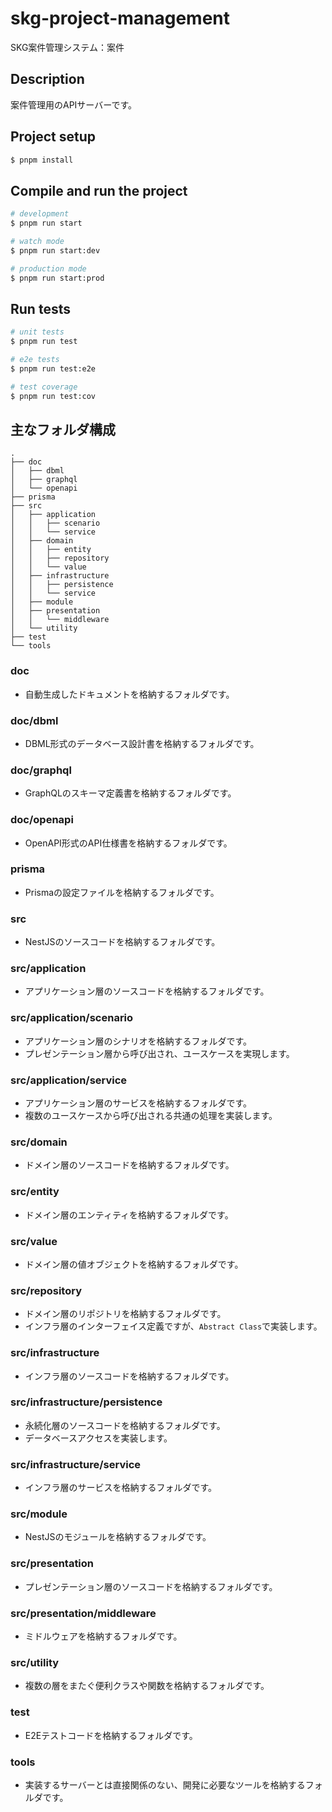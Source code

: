 # skg-project-management
SKG案件管理システム：案件

## Description

案件管理用のAPIサーバーです。

## Project setup

```bash
$ pnpm install
```

## Compile and run the project

```bash
# development
$ pnpm run start

# watch mode
$ pnpm run start:dev

# production mode
$ pnpm run start:prod
```

## Run tests

```bash
# unit tests
$ pnpm run test

# e2e tests
$ pnpm run test:e2e

# test coverage
$ pnpm run test:cov
```

## 主なフォルダ構成

```
.
├── doc
│   ├── dbml
│   ├── graphql
│   └── openapi
├── prisma
├── src
│   ├── application
│   │   ├── scenario
│   │   └── service
│   ├── domain
│   │   ├── entity
│   │   ├── repository
│   │   └── value
│   ├── infrastructure
│   │   ├── persistence
│   │   └── service
│   ├── module
│   ├── presentation
│   │   └── middleware
│   └── utility
├── test
└── tools
```


### doc
- 自動生成したドキュメントを格納するフォルダです。

### doc/dbml
- DBML形式のデータベース設計書を格納するフォルダです。

### doc/graphql
- GraphQLのスキーマ定義書を格納するフォルダです。

### doc/openapi
- OpenAPI形式のAPI仕様書を格納するフォルダです。

### prisma
- Prismaの設定ファイルを格納するフォルダです。

### src
- NestJSのソースコードを格納するフォルダです。

### src/application
- アプリケーション層のソースコードを格納するフォルダです。

### src/application/scenario
- アプリケーション層のシナリオを格納するフォルダです。
- プレゼンテーション層から呼び出され、ユースケースを実現します。

### src/application/service
- アプリケーション層のサービスを格納するフォルダです。
- 複数のユースケースから呼び出される共通の処理を実装します。

### src/domain
- ドメイン層のソースコードを格納するフォルダです。

### src/entity
- ドメイン層のエンティティを格納するフォルダです。

### src/value
- ドメイン層の値オブジェクトを格納するフォルダです。

### src/repository
- ドメイン層のリポジトリを格納するフォルダです。
- インフラ層のインターフェイス定義ですが、`Abstract Class`で実装します。

### src/infrastructure
- インフラ層のソースコードを格納するフォルダです。

### src/infrastructure/persistence
- 永続化層のソースコードを格納するフォルダです。
- データベースアクセスを実装します。

### src/infrastructure/service
- インフラ層のサービスを格納するフォルダです。

### src/module
- NestJSのモジュールを格納するフォルダです。

### src/presentation
- プレゼンテーション層のソースコードを格納するフォルダです。

### src/presentation/middleware
- ミドルウェアを格納するフォルダです。

### src/utility
- 複数の層をまたぐ便利クラスや関数を格納するフォルダです。
  
### test
- E2Eテストコードを格納するフォルダです。

### tools
- 実装するサーバーとは直接関係のない、開発に必要なツールを格納するフォルダです。
